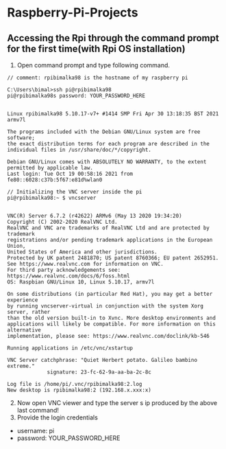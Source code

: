 # Raspberry-Pi-Projects

## Accessing the Rpi through the command prompt for the first time(with Rpi OS installation)

1. Open command prompt and type following command.

```shell
// comment: rpibimalka98 is the hostname of my raspberry pi

C:\Users\bimal>ssh pi@rpibimalka98
pi@rpibimalka98s password: YOUR_PASSWORD_HERE


Linux rpibimalka98 5.10.17-v7+ #1414 SMP Fri Apr 30 13:18:35 BST 2021 armv7l

The programs included with the Debian GNU/Linux system are free software;
the exact distribution terms for each program are described in the
individual files in /usr/share/doc/*/copyright.

Debian GNU/Linux comes with ABSOLUTELY NO WARRANTY, to the extent
permitted by applicable law.
Last login: Tue Oct 19 00:58:16 2021 from fe80::6028:c37b:5f67:e81d%wlan0

// Initializing the VNC server inside the pi
pi@rpibimalka98:~ $ vncserver


VNC(R) Server 6.7.2 (r42622) ARMv6 (May 13 2020 19:34:20)
Copyright (C) 2002-2020 RealVNC Ltd.
RealVNC and VNC are trademarks of RealVNC Ltd and are protected by trademark
registrations and/or pending trademark applications in the European Union,
United States of America and other jurisdictions.
Protected by UK patent 2481870; US patent 8760366; EU patent 2652951.
See https://www.realvnc.com for information on VNC.
For third party acknowledgements see:
https://www.realvnc.com/docs/6/foss.html
OS: Raspbian GNU/Linux 10, Linux 5.10.17, armv7l

On some distributions (in particular Red Hat), you may get a better experience
by running vncserver-virtual in conjunction with the system Xorg server, rather
than the old version built-in to Xvnc. More desktop environments and
applications will likely be compatible. For more information on this alternative
implementation, please see: https://www.realvnc.com/doclink/kb-546

Running applications in /etc/vnc/xstartup

VNC Server catchphrase: "Quiet Herbert potato. Galileo bambino extreme."
             signature: 23-fc-62-9a-aa-ba-2c-8c

Log file is /home/pi/.vnc/rpibimalka98:2.log
New desktop is rpibimalka98:2 (192.168.x.xxx:x)

```

2. Now open VNC viewer and type the server s ip produced by the above last command!
3. Provide the login credentials
- username: pi 
- password: YOUR_PASSWORD_HERE
